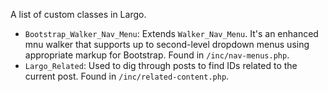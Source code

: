 A list of custom classes in Largo. 

- `Bootstrap_Walker_Nav_Menu`: Extends `Walker_Nav_Menu`. It's an enhanced mnu walker that supports up to second-level dropdown menus using appropriate markup for Bootstrap. Found in `/inc/nav-menus.php`. 
- `Largo_Related`: Used to dig through posts to find IDs related to the current post.  Found in `/inc/related-content.php`. 
